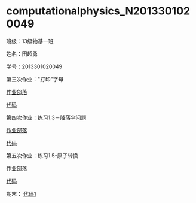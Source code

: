#  computationalphysics_N2013301020049
 班级：13级物基一班

 姓名：田超勇

 学号：2013301020049



第三次作业："打印"字母

   [作业部落](https://www.zybuluo.com/Tianchaoyong/note/400361)

   [代码](https://github.com/tianchaoyong/computationalphysics_N2013301020049/blob/master/Codes/the_3rd_homework%20code.py)



第四次作业：练习1.3－降落伞问题

   [作业部落](https://www.zybuluo.com/Tianchaoyong/note/404572)
   
   [代码](https://github.com/tianchaoyong/computationalphysics_N2013301020049/blob/master/Codes/the%204th%20homework%20code.py)


第五次作业：练习1.5-原子转换

   [作业部落](https://www.zybuluo.com/Tianchaoyong/note/405717)

   [代码](https://github.com/tianchaoyong/computationalphysics_N2013301020049/blob/master/Codes/the%205th%20homework%20code.py)

期末：
   []()
   [代码1](https://github.com/tianchaoyong/computationalphysics_N2013301020049/blob/master/Codes/lastone/nothing_code.py)
   []()
   []()
   []()
